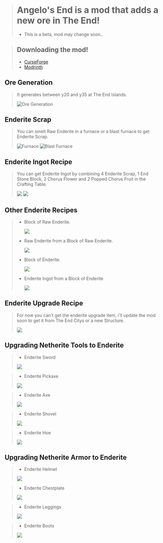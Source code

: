 > # Angelo's End is a mod that adds a new ore in The End!
> - This is a beta, mod may change soon..

> ## Downloading the mod!
> - [CurseForge](https://www.curseforge.com/minecraft/mc-mods/angelosend)
> - [Modrinth](https://modrinth.com/mod/angelosend)

## Ore Generation
> It generates between y20 and y35 at The End Islands.
>
> ![Ore Generation](https://cdn.modrinth.com/data/bwbjkCOh/images/b870d79dd7ad141b2220c0d7aa13867d74ef50d1.png)

## Enderite Scrap
> You can smelt Raw Enderite in a furnace or a blast furnace to get Enderite Scrap.
>
> ![Furnace](https://media.forgecdn.net/attachments/description/1092809/description_e15e6bd7-71c3-47ee-bddd-7e135fbdcbcf.png) ![Blast Furnace](https://media.forgecdn.net/attachments/description/1092809/description_9ff5b407-d60f-4354-b81a-ea20dd471f90.png)

## Enderite Ingot Recipe
> You can get Enderite Ingot by combining 4 Enderite Scrap, 1 End Stone Block, 2 Chorus Flower and 2 Popped Chorus Fruit in the Crafting Table.
>
> ![](https://media.forgecdn.net/attachments/description/1092809/description_57f73e01-c1d0-4b6f-8889-b4ff484fdd40.png) ![](https://media.forgecdn.net/attachments/description/1092809/description_b7b48c26-39d5-4880-8d0f-0f442282680b.png)

## Other Enderite Recipes
> - Block of Raw Enderite.
>
>   ![](https://media.forgecdn.net/attachments/description/1092809/description_aed282da-f2e9-42aa-8a87-dc4edd74b4ed.png)
>
> - Raw Enderite from a Block of Raw Enderite.
>
>   ![](https://media.forgecdn.net/attachments/description/1092809/description_662a3810-c540-4d80-bfc4-19b03eae92a4.png)
>
> - Block of Enderite.
>
>   ![](https://media.forgecdn.net/attachments/description/1092809/description_cc81578a-9c2c-4565-8816-1ac5e366b307.png)
>
> - Enderite Ingot from a Block of Enderite
>
>   ![](https://media.forgecdn.net/attachments/description/1092809/description_b062b397-90c6-4e17-b76b-6a2e068158af.png)

## Enderite Upgrade Recipe
> For now you can't get the enderite upgrade item, i'll update the mod soon to get it from The End Citys or a new Structure.
>
> ![](https://media.forgecdn.net/attachments/description/1092809/description_e33dd653-9ba7-453a-96d6-1b8ebbaf99ba.png)

## Upgrading Netherite Tools to Enderite
> - Enderite Sword
>
> ![](https://media.forgecdn.net/attachments/description/1092809/description_199203b1-d1c7-4e5f-9da2-a88368b1875e.png)

> - Enderite Pickaxe
>
> ![](https://media.forgecdn.net/attachments/description/1092809/description_c25f0216-be00-43a2-b823-de87cc67f020.png)

> - Enderite Axe
>
> ![](https://media.forgecdn.net/attachments/description/1092809/description_0a50e90e-d22a-4cb0-ab33-9afe10ff1a74.png)

> - Enderite Shovel
>
> ![](https://media.forgecdn.net/attachments/description/1092809/description_07b9a590-67a9-4371-8392-b967c8332cd6.png)

> - Enderite Hoe
>
> ![](https://media.forgecdn.net/attachments/description/1092809/description_cfef119e-4cad-478e-bf8d-bc52232f408a.png)

## Upgrading Netherite Armor to Enderite
> - Enderite Helmet
>
> ![](https://media.forgecdn.net/attachments/description/1092809/description_e47ae9d9-e8ed-4224-a807-afa66cca6505.png)

> - Enderite Chestplate
>
> ![](https://media.forgecdn.net/attachments/description/1092809/description_dadc6ac4-31a0-4d94-ad68-cd1bcfe55125.png)

> - Enderite Leggings
>
>  ![](https://media.forgecdn.net/attachments/description/1092809/description_f787d7c0-45bd-4a71-9a2d-3b334131a872.png)

> - Enderite Boots
>
> ![](https://media.forgecdn.net/attachments/description/1092809/description_0f37ab29-e511-4adb-b714-71261dfbaad5.png)
